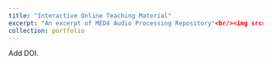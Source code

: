 ```yaml
---
title: "Interactive Online Teaching Material"
excerpt: "An excerpt of MED4 Audio Processing Repository"<br/><img src='/images/PORT_APPD.png>"
collection: portfolio
---
```


Add DOI.

